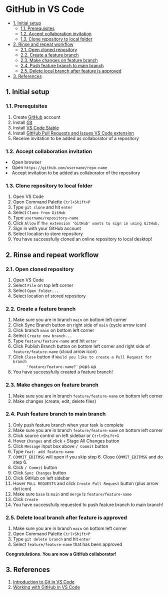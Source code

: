 # GitHub in VS Code

- [1. Initial setup](#1-initial-setup)
  - [1.1. Prerequisites](#11-prerequisites)
  - [1.2. Accept collaboration invitation](#12-accept-collaboration-invitation)
  - [1.3. Clone repository to local folder](#13-clone-repository-to-local-folder)
- [2. Rinse and repeat workflow](#2-rinse-and-repeat-workflow)
  - [2.1. Open cloned repository](#21-open-cloned-repository)
  - [2.2. Create a feature branch](#22-create-a-feature-branch)
  - [2.3. Make changes on feature branch](#23-make-changes-on-feature-branch)
  - [2.4. Push feature branch to main branch](#24-push-feature-branch-to-main-branch)
  - [2.5. Delete local branch after feature is approved](#25-delete-local-branch-after-feature-is-approved)
- [3. References](#3-references)

## 1. Initial setup

### 1.1. Prerequisites

<ol>
  <li>Create <a href="https://github.com/">GitHub</a> account</li>
  <li>Install <a href="https://git-scm.com/downloads">Git</a></li>
  <li>Install <a href="https://code.visualstudio.com/">VS Code Stable</a></li>
  <li>
    Install
    <a href="vscode:extension/GitHub.vscode-pull-request-github"
      >GitHub Pull Requests and Issues VS Code extension</a
    >
  </li>
  <li>Receive invitation to be added as collaborator of a repository</li>
</ol>

### 1.2. Accept collaboration invitation

  <li>Open browser</li>
  <li>Open <code>https://github.com/username/repo-name</code></li>
  <li>Accept invitation to be added as collaborator of the repository</li>
</ol>

### 1.3. Clone repository to local folder

<ol>
  <li>Open VS Code</li>
  <li>Open Command Palette <code>Ctrl+Shift+P</code></li>

  <li>Type <code>git clone</code> and hit <code>enter</code></li>
  <img src="assets/readme/git-clone.png" alt="" />

  <li>Select <code>Clone from GitHub</code></li>
  <img src="assets/readme/git-clone-2.png" alt="" />

  <li>Type <code>username/repository-name</code></li>
  <img src="assets/readme/git-clone-3.png" alt="" />
  <li>
    Click <code>Allow</code> if
    <code>The extension 'GitHub' wants to sign in using GitHub.</code>
  </li>
  <li>Sign in with your GitHub account</li>
  <li>Select location to store repository</li>
  <li>You have successfully cloned an online repository to local desktop!</li>
</ol>

## 2. Rinse and repeat workflow

### 2.1. Open cloned repository

<ol>
  <li>Open VS Code</li>

  <li>Select <code>File</code> on top left corner</li>
  <img src="assets/readme/open-folder.png" alt="" />

  <li>Select <code>Open Folder...</code></li>
  <li>Select location of stored repository</li>
</ol>

### 2.2. Create a feature branch

<ol>
  <li>Make sure you are in branch <code>main</code> on bottom left corner</li>
  <img src="assets/readme/main-branch.png" alt="" />

  <li>
    Click Sync Branch button on right side of <code>main</code> (cycle arrow
    icon)
  </li>
  <img src="assets/readme/button-sync-changes.png" alt="" />

  <li>Click branch <code>main</code> on bottom left corner</li>

  <li>Select <code>Create new branch...</code></li>
  <img src="assets/readme/create-branch.png" alt="" />

  <li>Type <code>feature/feature-name</code> and hit <code>enter</code></li>
  <img src="assets/readme/create-branch-2.png" alt="" />

  <li>
    Click Publish Branch button on bottom left corner and right side of
    <code>feature/feature-name</code> (cloud arrow icon)
  </li>
  <img src="assets/readme/button-publish-branch.png" alt="" />

  <li>
    Click <code>Close</code> button if
    <code
      >Would you like to create a Pull Request for branch
      'feature/feature-name?'</code
    >
    pops up
  </li>
  <img src="assets/readme/popup-create-pr.png" alt="" />

  <li>You have successfully created a feature branch!</li>
</ol>

### 2.3. Make changes on feature branch

<ol>
  <li>
    Make sure you are in branch <code>feature/feature-name</code> on bottom left
    corner
  </li>
  <img src="assets/readme/feature-branch.png" alt="" />
  <li>Make changes (create, edit, delete files)</li>
</ol>

### 2.4. Push feature branch to main branch

<ol>
  <li>Only push feature branch when your task is complete</li>

  <li>
    Make sure you are in branch <code>feature/feature-name</code> on bottom left
    corner
  </li>
  <img src="assets/readme/feature-branch.png" alt="" />

  <li>Click source control on left sidebar or <code>Ctrl+Shift+G</code></li>
  <img src="assets/readme/sidebar-source-control.png" alt="" />

  <li>
    Hover <code>Changes</code> and click <code>+</code> Stage All Changes button
  </li>
  <img src="assets/readme/button-stage-changes.png" alt="" />

  <li>
    Click <code>Message</code> input box above <code>/ Commit</code> button
  </li>
  <li>Type <code>feat: add feature-name</code></li>
  <img src="assets/readme/commit-message.png" alt="" />

  <li>
    <code>COMMIT_EDITMSG</code> will open if you skip step 6. Close
    <code>COMMIT_EDITMSG</code> and do step 6.
  </li>
  <img src="assets/readme/commit-no-message.png" alt="" />

  <li>Click <code>/ Commit</code> button</li>

  <li>Click <code>Sync Changes</code> button</li>
  <img src="assets/readme/button-large-sync-changes.png" alt="" />

  <li>Click GitHub on left sidebar</li>
  <img src="assets/readme/sidebar-pr.png" alt="" />

  <li>
    Hover <code>PULL REQUESTS</code> and click
    <code>Create Pull Request</code> button (plus arrow dot icon)
  </li>
  <img src="assets/readme/button-pr.png" alt="" />

  <li>
    Make sure <code>base</code> is <code>main</code> and <code>merge</code> is
    <code>feature/feature-name</code>
  </li>
  <img src="assets/readme/create-pr.png" alt="" />

  <li>Click <code>Create</code></li>

  <li>
    You have successfully requested to push feature branch to main branch!
  </li>
  <img src="assets/readme/create-pr-2.png" alt="" />
</ol>

### 2.5. Delete local branch after feature is approved

<ol>
  <li>Make sure you are in branch <code>main</code> on bottom left corner</li>
  <img src="assets/readme/main-branch.png" alt="" />

  <li>Open Command Palette <code>Ctrl+Shift+P</code></li>

  <li>Type <code>git delete branch</code> and hit <code>enter</code></li>
  <img src="assets/readme/git-delete-branch.png" alt="" />

  <li>Select <code>feature/feature-name</code> that has been approved</li>
  <img src="assets/readme/git-delete-branch-2.png" alt="" />
</ol>

**Congratulations. You are now a GitHub collaborator!**

## 3. References

<ol>
  <li>
    <a href="https://code.visualstudio.com/docs/sourcecontrol/intro-to-git">
      Introduction to Git in VS Code
    </a>
  </li>
  <li>
    <a href="https://code.visualstudio.com/docs/sourcecontrol/github">
      Working with GitHub in VS Code
    </a>
  </li>
</ol>

